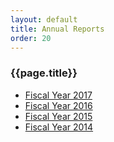```yaml
---
layout: default
title: Annual Reports
order: 20
---
```


### {{page.title}}

- [Fiscal Year 2017](/assets/frphdec17ar.pdf)
- [Fiscal Year 2016](/assets/frphsept16ar.pdf)
- [Fiscal Year 2015](/assets/FRP_Annual_Report_2015.pdf)
- [Fiscal Year 2014](/assets/FY2014annual.pdf)